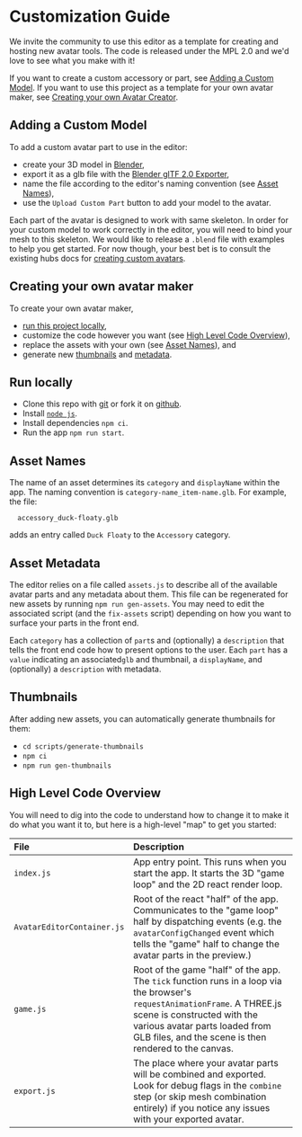 # Customization Guide

We invite the community to use this editor as a template for creating and hosting new avatar tools. The code is released under the MPL 2.0 and we'd love to see what you make with it!

If you want to create a custom accessory or part, see [Adding a Custom Model](#adding-a-custom-model).
If you want to use this project as a template for your own avatar maker, see [Creating your own Avatar Creator](#creating-your-own-avatar-maker).

## Adding a Custom Model

To add a custom avatar part to use in the editor:

- create your 3D model in [Blender](https://www.blender.org/),
- export it as a glb file with the [Blender glTF 2.0 Exporter](https://github.com/KhronosGroup/glTF-Blender-IO#introduction),
- name the file according to the editor's naming convention (see [Asset Names](#asset-names)),
- use the `Upload Custom Part` button to add your model to the avatar.

Each part of the avatar is designed to work with same skeleton. In order for your custom model to work correctly in the editor, you will need to bind your mesh to this skeleton. We would like to release a `.blend` file with examples to help you get started. For now though, your best bet is to consult the existing hubs docs for [creating custom avatars](https://hubs.mozilla.com/docs/creators-advanced-avatar-customization.html#modify-base-robot-template).

## Creating your own avatar maker

To create your own avatar maker,

- [run this project locally](#run-locally),
- customize the code however you want (see [High Level Code Overview](#high-level-code-overview)),
- replace the assets with your own (see [Asset Names](#asset-names)), and
- generate new [thumbnails](#thumbnails) and [metadata](#asset-metadata).

## Run locally

- Clone this repo with [git](https://git-scm.com/doc) or fork it on [github](https://github.com/).
- Install [`node js`](https://nodejs.org/en/).
- Install dependencies `npm ci`.
- Run the app `npm run start`.

## Asset Names

The name of an asset determines its `category` and `displayName` within the app. The naming convention is `category-name_item-name.glb`. For example, the file:

```
  accessory_duck-floaty.glb
```

adds an entry called `Duck Floaty` to the `Accessory` category.

## Asset Metadata

The editor relies on a file called `assets.js` to describe all of the available avatar parts and any metadata about them. This file can be regenerated for new assets by running `npm run gen-assets`. You may need to edit the associated script (and the `fix-assets` script) depending on how you want to surface your parts in the front end.

Each `category` has a collection of `part`s and (optionally) a `description` that tells the front end code how to present options to the user. Each `part` has a `value` indicating an associated`glb` and thumbnail, a `displayName`, and (optionally) a `description` with metadata.

## Thumbnails

After adding new assets, you can automatically generate thumbnails for them:

- `cd scripts/generate-thumbnails`
- `npm ci`
- `npm run gen-thumbnails`

## High Level Code Overview

You will need to dig into the code to understand how to change it to make it do what you want it to, but here is a high-level "map" to get you started:

| File                       | Description                                                                                                                                                                                                                                          |
| :------------------------- | :--------------------------------------------------------------------------------------------------------------------------------------------------------------------------------------------------------------------------------------------------- |
| `index.js`                 | App entry point. This runs when you start the app. It starts the 3D "game loop" and the 2D react render loop.                                                                                                                                        |
| `AvatarEditorContainer.js` | Root of the react "half" of the app. Communicates to the "game loop" half by dispatching events (e.g. the `avatarConfigChanged` event which tells the "game" half to change the avatar parts in the preview.)                                        |
| `game.js`                  | Root of the game "half" of the app. The `tick` function runs in a loop via the browser's `requestAnimationFrame`. A THREE.js scene is constructed with the various avatar parts loaded from GLB files, and the scene is then rendered to the canvas. |
| `export.js`                | The place where your avatar parts will be combined and exported. Look for debug flags in the `combine` step (or skip mesh combination entirely) if you notice any issues with your exported avatar.                                                  |

